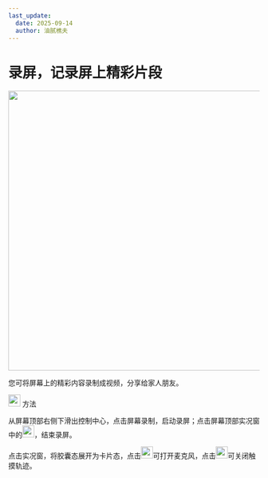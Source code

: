 ```yaml
---
last_update:
  date: 2025-09-14
  author: 油腻樵夫
---
```


# 录屏，记录屏上精彩片段

<img src="https://tips-p01-drcn.dbankcdn.cn/MODEL/DOC/C00B031/resource/card/202502281vpXhm/zh-cn/image/figure/10044780_f001_ScreenRecord.png" width="560" height=""/>

您可将屏幕上的精彩内容录制成视频，分享给家人朋友。

<img src="https://tips-p01-drcn.dbankcdn.cn/MODEL/EMUI/C00B030/resource/card/202503041becsx/zh-cn/image/common/buttons/fig_method.png" width="24" height="24"/> 方法

从屏幕顶部右侧下滑出控制中心，点击屏幕录制，启动录屏；点击屏幕顶部实况窗中的<img src="https://tips-p01-drcn.dbankcdn.cn/MODEL/EMUI/C00B030/resource/card/202512031Znvtc/zh-cn/image/common/buttons/fig_record_stop.png" width="24" height="24"/>，结束录屏。

点击实况窗，将胶囊态展开为卡片态，点击<img src="https://tips-p01-drcn.dbankcdn.cn/MODEL/EMUI/C00B030/resource/card/202512031Znvtc/zh-cn/image/common/buttons/mic_slash_fill-01.png" width="24" height="24"/>可打开麦克风，点击<img src="https://tips-p01-drcn.dbankcdn.cn/MODEL/EMUI/C00B030/resource/card/202512031Znvtc/zh-cn/image/common/buttons/hand_point_up_tap_fill-01.png" width="24" height="24"/>可关闭触摸轨迹。
